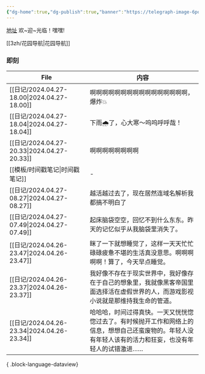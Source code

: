 ```yaml
---
{"dg-home":true,"dg-publish":true,"banner":"https://telegraph-image-6pq.pages.dev/file/b6559e64e9dc204cc5dd3.jpg","tags":["3zh","数字花园","主页","gardenEntry","gardenEntry"],"permalink":"/3zh/3zh/","dgPassFrontmatter":true,"noteIcon":""}
---
```



<head>
<meta name="shenma-site-verification" content="9f4a23071eb178c10212ac1fc519d41d_1700668342">
</head>


[地址](https://sdfd-azc.pages.dev/)
欢~迎~光临！嘿嘿!

[[3zh/花园导航\|花园导航]]

### 即刻



| File                                         | 内容                                                                            |
| -------------------------------------------- | ----------------------------------------------------------------------------- |
| [[日记/2024.04.27-18.00\|2024.04.27-18.00]] | 啊啊啊啊啊啊啊啊啊啊啊啊啊啊啊啊，爆炸💥                                                         |
| [[日记/2024.04.27-18.04\|2024.04.27-18.04]] | 下雨🌧️了，心大寒～呜呜呼呼哉！                                                             |
| [[日记/2024.04.27-20.33\|2024.04.27-20.33]] | 啊啊啊啊啊啊啊啊                                                                      |
| [[模板/时间戳笔记\|时间戳笔记]]                       | \-                                                                            |
| [[日记/2024.04.27-08.27\|2024.04.27-08.27]] | 越活越过去了，现在居然连域名解析我都搞不明白了                                                       |
| [[日记/2024.04.27-07.49\|2024.04.27-07.49]] | 起床脑袋空空，回忆不到什么东东。昨天的记忆似乎从我脑袋里消失了。                                              |
| [[日记/2024.04.26-23.47\|2024.04.26-23.47]] | 眯了一下就想睡觉了，这样一天天忙忙碌碌疲惫不堪的生活真没意思。啊啊啊啊啊！算了，今天早点睡觉。                               |
| [[日记/2024.04.26-23.37\|2024.04.26-23.37]] | 我好像不存在于现实世界中，我好像存在于自己的想象里，我就像黑客帝国里面选择活在虚假世界的人，而游戏影视小说就是那维持我生命的管道。             |
| [[日记/2024.04.26-23.34\|2024.04.26-23.34]] | 哈哈哈，时间过得真快。一天又恍恍惚惚过去了。有时候抛开工作和网络上的信息，想想自己还蛮废物的。年轻人没有年轻人该有的活力和狂妄，也没有年轻人的试错激进…… |

{ .block-language-dataview}




